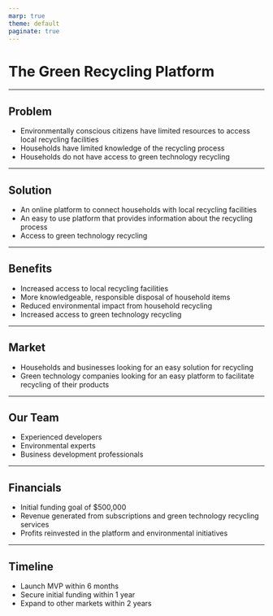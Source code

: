 ```yaml
---
marp: true
theme: default
paginate: true
---
```

# The Green Recycling Platform

---
## Problem

- Environmentally conscious citizens have limited resources to access local recycling facilities
- Households have limited knowledge of the recycling process
- Households do not have access to green technology recycling

---
## Solution

- An online platform to connect households with local recycling facilities
- An easy to use platform that provides information about the recycling process
- Access to green technology recycling

---
## Benefits

- Increased access to local recycling facilities
- More knowledgeable, responsible disposal of household items
- Reduced environmental impact from household recycling
- Increased access to green technology recycling

---
## Market

- Households and businesses looking for an easy solution for recycling
- Green technology companies looking for an easy platform to facilitate recycling of their products

---
## Our Team

- Experienced developers
- Environmental experts
- Business development professionals

---
## Financials

- Initial funding goal of $500,000
- Revenue generated from subscriptions and green technology recycling services
- Profits reinvested in the platform and environmental initiatives

---
## Timeline

- Launch MVP within 6 months
- Secure initial funding within 1 year
- Expand to other markets within 2 years
  
